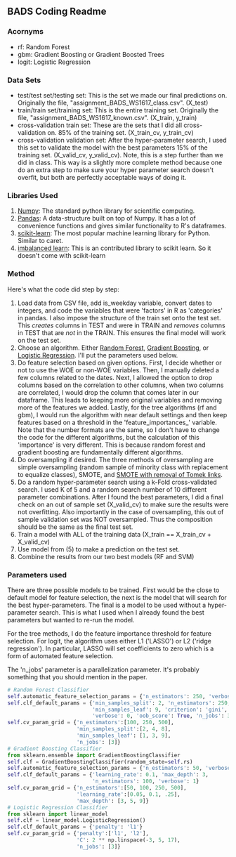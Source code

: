 ## BADS Coding Readme

### Acornyms

* rf: Random Forest  
* gbm: Gradient Boosting or Gradient Boosted Trees  
* logit: Logistic Regression  

### Data Sets
  
* test/test set/testing set: This is the set we made our final predictions on.  Originally the file, "assignment_BADS_WS1617_class.csv". (X_test)  
* train/train set/training set: This is the entire training set.  Originally the file, "assignment_BADS_WS1617_known.csv". (X_train, y_train)
* cross-validation train set: These are the sets that I did all cross-validation on. 85% of the training set. (X_train_cv, y_train_cv)  
* cross-validation validation set: After the hyper-parameter search, I used this set to validate the model with the best parameters 15% of the training set. (X_valid_cv, y_valid_cv).  Note, this is a step further than we did in class.  This way is a slightly more complete method because one do an extra step to make sure your hyper parameter search doesn't overfit, but both are perfectly acceptable ways of doing it.  

### Libraries Used

1) [Numpy](http://www.numpy.org/): The standard python library for scientific computing.  
2) [Pandas](http://pandas.pydata.org/): A data-structure built on top of Numpy.  It has a lot of convenience functions and gives similar functionality to R's dataframes.  
3) [scikit-learn](http://scikit-learn.org/stable/): The most popular machine learning library for Python.  Similar to caret.  
4) [imbalanced learn](http://contrib.scikit-learn.org/imbalanced-learn/): This is an contributed library to scikit learn.  So it doesn't come with scikit-learn  

### Method

Here's what the code did step by step:  

1) Load data from CSV file, add is_weekday variable, convert dates to integers, and code the variables that were 'factors' in R as 'categories' in pandas.  I also impose the structure of the train set onto the test set.  This *creates* columns in TEST and were in TRAIN and *removes* columns in TEST that are *not* in the TRAIN.  This ensures the final model will work on the test set.  
2) Choose an algorithm.  Either [Random Forest](http://scikit-learn.org/stable/modules/generated/sklearn.ensemble.RandomForestClassifier.html), [Gradient Boosting](http://scikit-learn.org/stable/modules/generated/sklearn.ensemble.GradientBoostingClassifier.html), or [Logistic Regression](http://scikit-learn.org/stable/modules/generated/sklearn.linear_model.LogisticRegression.html).  I'll put the parameters used below.  
3) Do feature selection based on given options.  First, I decide whether or not to use the WOE or non-WOE variables.  Then, I manually deleted a few columns related to the dates.  Next, I allowed the option to drop columns based on the correlation to other columns, when two columns are correlated, I would drop the column that comes later in our dataframe.  This leads to keeping more original variables and removing more of the features we added.  Lastly, for the tree algorithms (rf and gbm), I would run the algorithm with near default settings and then keep features based on a threshold in the 'feature_importances_' variable.  Note that the number formats are the same, so I don't have to change the code for the different algorithms, but the calculation of this 'importance' is very different.  This is because random forest and gradient boosting are fundamentally different algorithms.  
4) Do oversampling if desired.  The three methods of oversampling are simple oversampling (random sample of minority class with replacement to equalize classes), SMOTE, and [SMOTE with removal of Tomek links](https://github.com/scikit-learn-contrib/imbalanced-learn#id31).  
5) Do a random hyper-parameter search using a k-Fold cross-validated search.  I used K of 5 and a random search number of 10 different parameter combinations.  After I found the best parameters, I did a final check on an out of sample set (X_valid_cv) to make sure the results were not overfitting.  Also importantly in the case of oversampling, this out of sample validation set was NOT oversampled.  Thus the composition should be the same as the final test set.  
6) Train a model with ALL of the training data (X_train == X_train_cv + X_valid_cv)
7) Use model from (5) to make a prediction on the test set.  
8) Combine the results from our two best models (RF and SVM)  

### Parameters used

There are three possible models to be trained.  First would be the close to default model for feature selection, the next is the model that will search for the best hyper-parameters.  The final is a model to be used without a hyper-parameter search.  This is what I used when I already found the best parameters but wanted to re-run the model.  

For the tree methods, I do the feature importance threshold for feature selection.  For logit, the algorithm uses either L1 ('LASSO') or L2 ('ridge regression').  In particular, LASSO will set coefficients to zero which is a form of automated feature selection.  

The 'n_jobs' parameter is a parallelization parameter.  It's probably something that you should mention in the paper.  

```python
# Random Forest Classifier
self.automatic_feature_selection_params = {'n_estimators': 250, 'verbose': 0, 'n_jobs': 3}
self.clf_default_params = {'min_samples_split': 2, 'n_estimators': 250, 
                           'min_samples_leaf': 9, 'criterion': 'gini', 
                           'verbose': 0, 'oob_score': True, 'n_jobs': 3}
self.cv_param_grid = {'n_estimators':[100, 250, 500], 
                      'min_samples_split':[2, 4, 8], 
                      'min_samples_leaf': [1, 3, 9], 
                      'n_jobs': [3]}
# Gradient Boosting Classifier
from sklearn.ensemble import GradientBoostingClassifier
self.clf = GradientBoostingClassifier(random_state=self.rs)
self.automatic_feature_selection_params = {'n_estimators': 50, 'verbose': 1}
self.clf_default_params = {'learning_rate': 0.1, 'max_depth': 3, 
                           'n_estimators': 100, 'verbose': 1}
self.cv_param_grid = {'n_estimators':[50, 100, 250, 500], 
                      'learning_rate':[0.05, 0.1, .25], 
                      'max_depth': [3, 5, 9]}
# Logistic Regression Classifier
from sklearn import linear_model
self.clf = linear_model.LogisticRegression()
self.clf_default_params = {'penalty': 'l1'}
self.cv_param_grid = {'penalty':['l1', 'l2'], 
                      'C': 2 ** np.linspace(-3, 5, 17), 
                      'n_jobs': [3]}

```
